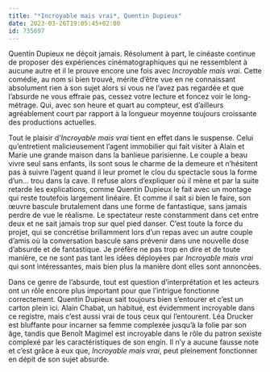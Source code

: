 ```yaml
---
title: "*Incroyable mais vrai*, Quentin Dupieux"
date: 2023-03-26T19:05:45+02:00
id: 735697 
---
```


Quentin Dupieux ne déçoit jamais. Résolument à part, le cinéaste continue de proposer des expériences cinématographiques qui ne ressemblent à aucune autre et il le prouve encore une fois avec *Incroyable mais vrai*. Cette comédie, au nom si bien trouvé, mérite d’être vue en ne connaissant absolument rien à son sujet alors si vous ne l’avez pas regardée et que l’absurde ne vous effraie pas, cessez votre lecture et foncez voir le long-métrage. Qui, avec son heure et quart au compteur, est d’ailleurs agréablement court par rapport à la longueur moyenne toujours croissante des productions actuelles.

Tout le plaisir d’*Incroyable mais vrai* tient en effet dans le suspense. Celui qu’entretient malicieusement l’agent immobilier qui fait visiter à Alain et Marie une grande maison dans la banlieue parisienne. Le couple a beau vivre seul sans enfants, ils sont sous le charme de la demeure et n’hésitent pas à suivre l’agent quand il leur promet le clou du spectacle sous la forme d’un… trou dans la cave. Il refuse alors d’expliquer où il mène et par la suite retarde les explications, comme Quentin Dupieux le fait avec un montage qui reste toutefois largement linéaire. Et comme il sait si bien le faire, son œuvre bascule brutalement dans une forme de fantastique, sans jamais perdre de vue le réalisme. Le spectateur reste constamment dans cet entre deux et ne sait jamais trop sur quel pied danser. C’est toute la force du projet, qui se concrétise brillamment lors d’un repas avec un autre couple d’amis où la conversation bascule sans prévenir dans une nouvelle dose d’absurde et de fantastique. Je préfère ne pas trop en dire et de toute manière, ce ne sont pas tant les idées déployées par *Incroyable mais vrai* qui sont intéressantes, mais bien plus la manière dont elles sont annoncées. 

Dans ce genre de l’absurde, tout est question d’interprétation et les acteurs ont un rôle encore plus important pour que l’intrigue fonctionne correctement. Quentin Dupieux sait toujours bien s’entourer et c’est un carton plein ici. Alain Chabat, un habitué, est évidemment incroyable dans ce registre, mais c’est aussi vrai de tous ceux qui l’entourent. Léa Drucker est bluffante pour incarner sa femme complexée jusqu’à la folie par son âge, tandis que Benoît Magimel est incroyable dans le rôle du patron sexiste complexé par les caractéristiques de son engin. Il n’y a aucune fausse note et c’est grâce à eux que, *Incroyable mais vrai*, peut pleinement fonctionner en dépit de son sujet absurde. 